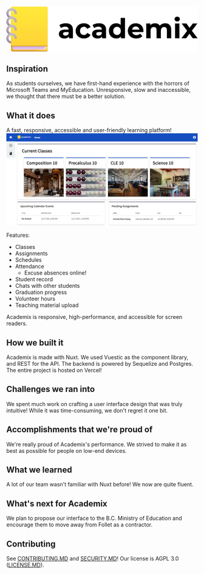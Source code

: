 <div align="center">
<img src="logo.svg" alt="Logo" style="margin-left: auto; margin-right: auto;">
</div>

## Inspiration

As students ourselves, we have first-hand experience with the horrors of Microsoft Teams and MyEducation. Unresponsive, slow and inaccessible, we thought that there must be a better solution.

## What it does

A fast, responsive, accessible and user-friendly learning platform!
![Academix home screen](thumbnail.PNG)

Features:

- Classes
- Assignments
- Schedules
- Attendance
  - Excuse absences online!
- Student record
- Chats with other students
- Graduation progress
- Volunteer hours
- Teaching material upload

Academix is responsive, high-performance, and accessible for screen readers.

## How we built it

Academix is made with Nuxt. We used Vuestic as the component library, and REST for the API. The backend is powered by Sequelize and Postgres. The entire project is hosted on Vercel!

## Challenges we ran into

We spent much work on crafting a user interface design that was truly intuitive! While it was time-consuming, we don't regret it one bit.

## Accomplishments that we're proud of

We're really proud of Academix's performance. We strived to make it as best as possible for people on low-end devices.

## What we learned

A lot of our team wasn't familiar with Nuxt before! We now are quite fluent.

## What's next for Academix

We plan to propose our interface to the B.C. Ministry of Education and encourage them to move away from Follet as a contractor.

## Contributing

See [CONTRIBUTING.MD](CONTRIBUTING.MD) and [SECURITY.MD](SECURITY.MD)! Our license is AGPL 3.0 ([LICENSE.MD](LICENSE.MD)).

